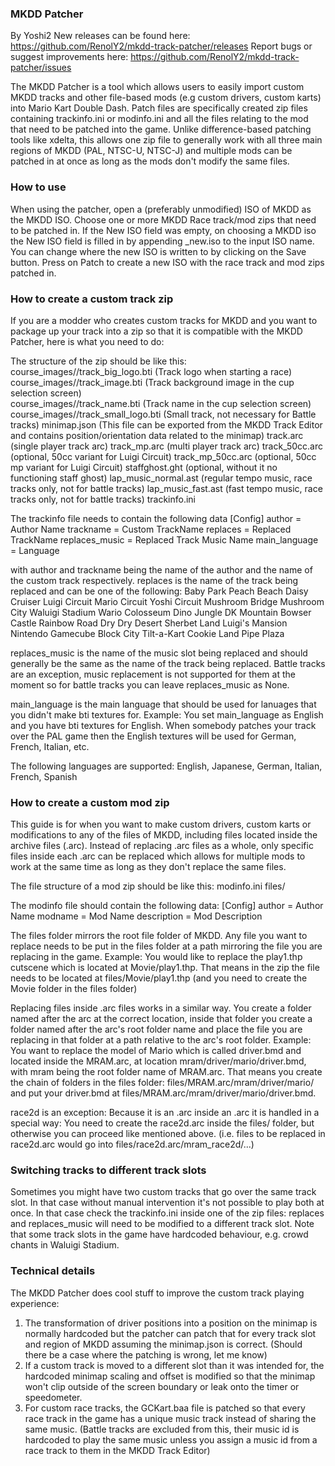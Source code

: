 ### MKDD Patcher 
By Yoshi2
New releases can be found here: https://github.com/RenolY2/mkdd-track-patcher/releases
Report bugs or suggest improvements here: https://github.com/RenolY2/mkdd-track-patcher/issues

The MKDD Patcher is a tool which allows users to easily import custom MKDD tracks 
and other file-based mods (e.g custom drivers, custom karts) into Mario Kart Double Dash.
Patch files are specifically created zip files containing trackinfo.ini or modinfo.ini and 
all the files relating to the mod that need to be patched into the game.
Unlike difference-based patching tools like xdelta, this allows one zip file to generally
work with all three main regions of MKDD (PAL, NTSC-U, NTSC-J) and multiple mods can 
be patched in at once as long as the mods don't modify the same files.

### How to use
When using the patcher, open a (preferably unmodified) ISO of MKDD as the MKDD ISO.
Choose one or more MKDD Race track/mod zips that need to be patched in.
If the New ISO field was empty, on choosing a MKDD iso the New ISO field
is filled in by appending _new.iso to the input ISO name. You can change where the new ISO 
is written to by clicking on the Save button.
Press on Patch to create a new ISO with the race track and mod zips patched in.

### How to create a custom track zip 
If you are a modder who creates custom tracks for MKDD and you want to package up your track 
into a zip so that it is compatible with the MKDD Patcher, here is what you need to do:

The structure of the zip should be like this: 
course_images/<Language>/track_big_logo.bti (Track logo when starting a race)
course_images/<Language>/track_image.bti (Track background image in the cup selection screen)  
course_images/<Language>/track_name.bti (Track name in the cup selection screen)
course_images/<Language>/track_small_logo.bti (Small track, not necessary for Battle tracks)
minimap.json (This file can be exported from the MKDD Track Editor and contains position/orientation data related to the minimap)
track.arc (single player track arc)
track_mp.arc (multi player track arc)
track_50cc.arc (optional, 50cc variant for Luigi Circuit)
track_mp_50cc.arc (optional, 50cc mp variant for Luigi Circuit)
staffghost.ght (optional, without it no functioning staff ghost)
lap_music_normal.ast (regular tempo music, race tracks only, not for battle tracks)
lap_music_fast.ast (fast tempo music, race tracks only, not for battle tracks)
trackinfo.ini 

The trackinfo file needs to contain the following data 
[Config]
author = Author Name
trackname = Custom TrackName
replaces = Replaced TrackName
replaces_music = Replaced Track Music Name
main_language = Language

with author and trackname being the name of the author and the name of the custom track respectively.
replaces is the name of the track being replaced and can be one of the following:
Baby Park
Peach Beach
Daisy Cruiser
Luigi Circuit
Mario Circuit
Yoshi Circuit
Mushroom Bridge
Mushroom City
Waluigi Stadium
Wario Colosseum
Dino Jungle
DK Mountain
Bowser Castle
Rainbow Road
Dry Dry Desert
Sherbet Land
Luigi's Mansion
Nintendo Gamecube
Block City
Tilt-a-Kart
Cookie Land
Pipe Plaza

replaces_music is the name of the music slot being replaced and should generally be the same as the
name of the track being replaced. Battle tracks are an exception, music replacement is not supported 
for them at the moment so for battle tracks you can leave replaces_music as None.

main_language is the main language that should be used for lanuages that you didn't make bti textures for.
Example: You set main_language as English and you have bti textures for English.
When somebody patches your track over the PAL game then the English textures will be used for German, French,
Italian, etc.

The following languages are supported:
English, Japanese, German, Italian, French, Spanish

### How to create a custom mod zip
This guide is for when you want to make custom drivers, custom karts or modifications to any of the
files of MKDD, including files located inside the archive files (.arc). Instead of replacing .arc files as a whole,
only specific files inside each .arc can be replaced which allows for multiple mods to work at the same time
as long as they don't replace the same files.

The file structure of a mod zip should be like this:
modinfo.ini
files/ 

The modinfo file should contain the following data:
[Config]
author = Author Name
modname = Mod Name
description = Mod Description

The files folder mirrors the root file folder of MKDD. Any file you want to replace needs to be put in the files folder
at a path mirroring the file you are replacing in the game. 
Example: You would like to replace the play1.thp cutscene which is located at Movie/play1.thp. That means in the zip 
the file needs to be located at files/Movie/play1.thp (and you need to create the Movie folder in the files folder)

Replacing files inside .arc files works in a similar way. You create a folder named after the arc at the correct location, inside 
that folder you create a folder named after the arc's root folder name and place the file you are replacing in that
folder at a path relative to the arc's root folder.
Example: You want to replace the model of Mario which is called driver.bmd and located inside the MRAM.arc, 
at location mram/driver/mario/driver.bmd, with mram being the root folder name of MRAM.arc. That means you create
the chain of folders in the files folder: files/MRAM.arc/mram/driver/mario/ and put your driver.bmd 
at files/MRAM.arc/mram/driver/mario/driver.bmd. 

race2d is an exception: Because it is an .arc inside an .arc it is handled in a special way:
You need to create the race2d.arc inside the files/ folder, but otherwise you can proceed like mentioned above.
(i.e. files to be replaced in race2d.arc would go into files/race2d.arc/mram_race2d/...)


### Switching tracks to different track slots
Sometimes you might have two custom tracks that go over the same track slot. In that case without 
manual intervention it's not possible to play both at once. In that case check the trackinfo.ini inside 
one of the zip files: replaces and replaces_music will need to be modified to a different track slot.
Note that some track slots in the game have hardcoded behaviour, e.g. crowd chants in Waluigi Stadium.


### Technical details
The MKDD Patcher does cool stuff to improve the custom track playing experience:
1) The transformation of driver positions into a position on the minimap is normally hardcoded but 
the patcher can patch that for every track slot and region of MKDD assuming the minimap.json is correct. (Should there
be a case where the patching is wrong, let me know)
2) If a custom track is moved to a different slot than it was intended for, the hardcoded minimap scaling and 
offset is modified so that the minimap won't clip outside of the screen boundary or leak onto the timer or speedometer.
3) For custom race tracks, the GCKart.baa file is patched so that every race track in the game has a unique music track instead
of sharing the same music. (Battle tracks are excluded from this, their music id is hardcoded to play the same music unless you 
assign a music id from a race track to them in the MKDD Track Editor)